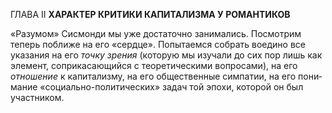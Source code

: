 ГЛАВА II **ХАРАКТЕР КРИТИКИ КАПИТАЛИЗМА У РОМАНТИКОВ**

«Разумом» Сисмонди мы уже достаточно занимались. Посмотрим теперь поближе на его «сердце». Попытаемся собрать воедино все указания на его _точку зрения_ (которую мы изучали до сих пор лишь как элемент, соприкасающийся с теоретическими вопро­сами), на его _отношение_ к капитализму, на его общественные симпатии, на его пони­мание «социально-политических» задач той эпохи, которой он был участником.